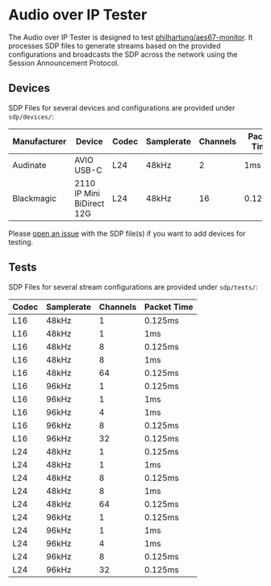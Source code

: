 # Audio over IP Tester
The Audio over IP Tester is designed to test [philhartung/aes67-monitor](https://github.com/philhartung/aes67-monitor). It processes SDP files to generate streams based on the provided configurations and broadcasts the SDP across the network using the Session Announcement Protocol.


## Devices
SDP Files for several devices and configurations are provided under `sdp/devices/`:

| Manufacturer | Device                      | Codec | Samplerate | Channels | Packet Time |
|--------------|-----------------------------|-------|------------|----------|-------------|
| Audinate     | AVIO USB-C                  | L24   | 48kHz      | 2        | 1ms         |
| Blackmagic   | 2110 IP Mini BiDirect 12G   | L24   | 48kHz      | 16       | 0.125ms     |

Please [open an issue](https://github.com/philhartung/aoip-tester/issues/new) with the SDP file(s) if you want to add devices for testing.

## Tests
SDP Files for several stream configurations are provided under `sdp/tests/`:

| Codec | Samplerate | Channels | Packet Time |
|-------|------------|----------|-------------|
| L16   | 48kHz      | 1        | 0.125ms     |
| L16   | 48kHz      | 1        | 1ms         |
| L16   | 48kHz      | 8        | 0.125ms     |
| L16   | 48kHz      | 8        | 1ms         |
| L16   | 48kHz      | 64       | 0.125ms     |
| L16   | 96kHz      | 1        | 0.125ms     |
| L16   | 96kHz      | 1        | 1ms         |
| L16   | 96kHz      | 4        | 1ms         |
| L16   | 96kHz      | 8        | 0.125ms     |
| L16   | 96kHz      | 32       | 0.125ms     |
| L24   | 48kHz      | 1        | 0.125ms     |
| L24   | 48kHz      | 1        | 1ms         |
| L24   | 48kHz      | 8        | 0.125ms     |
| L24   | 48kHz      | 8        | 1ms         |
| L24   | 48kHz      | 64       | 0.125ms     |
| L24   | 96kHz      | 1        | 0.125ms     |
| L24   | 96kHz      | 1        | 1ms         |
| L24   | 96kHz      | 4        | 1ms         |
| L24   | 96kHz      | 8        | 0.125ms     |
| L24   | 96kHz      | 32       | 0.125ms     |
